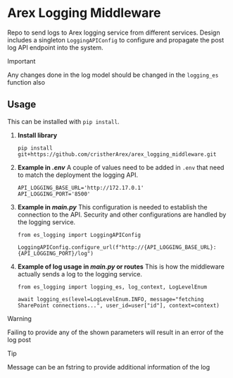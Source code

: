 # Arex Logging Middleware
Repo to send logs to Arex logging service from different services. Design includes a singleton `LoggingAPIConfig` to configure and propagate the post log API endpoint into the system.

  > [!IMPORTANT]
  > Any changes done in the log model should be changed in the `logging_es` function also 

## Usage

This can be installed with `pip install`.

1. **Install library** 
    ```
    pip install git+https://github.com/cristherArex/arex_logging_middleware.git
    ```
2. **Example in *.env*** 
A couple of values need to be added in `.env` that need to match the deployment the logging API.
    ```
    API_LOGGING_BASE_URL='http://172.17.0.1'
    API_LOGGING_PORT='8500'
    ```
3. **Example in *main.py*** 
This configuration is needed to establish the connection to the API. Security and other configurations are handled by the logging service.
    ```
    from es_logging import LoggingAPIConfig
    
    LoggingAPIConfig.configure_url(f"http://{API_LOGGING_BASE_URL}:{API_LOGGING_PORT}/log")
    ```
4. **Example of log usage in *main.py* or routes** 
This is how the middleware actually sends a log to the logging service.
    ```
    from es_logging import logging_es, log_context, LogLevelEnum
    
    await logging_es(level=LogLevelEnum.INFO, message="fetching SharePoint connections...", user_id=user["id"], context=context)
    ```

> [!WARNING]
> Failing to provide any of the shown parameters will result in an error of the log post

> [!TIP]
> Message can be an fstring to provide additional information of the log
